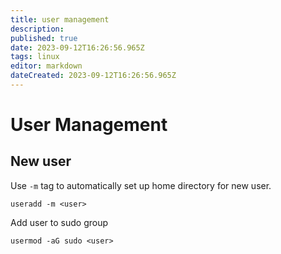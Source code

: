 ```yaml
---
title: user management
description: 
published: true
date: 2023-09-12T16:26:56.965Z
tags: linux
editor: markdown
dateCreated: 2023-09-12T16:26:56.965Z
---
```


# User Management

## New user

Use `-m` tag to automatically set up home directory for new user.
```shell
useradd -m <user>
```

Add user to sudo group
```shell
usermod -aG sudo <user>
```